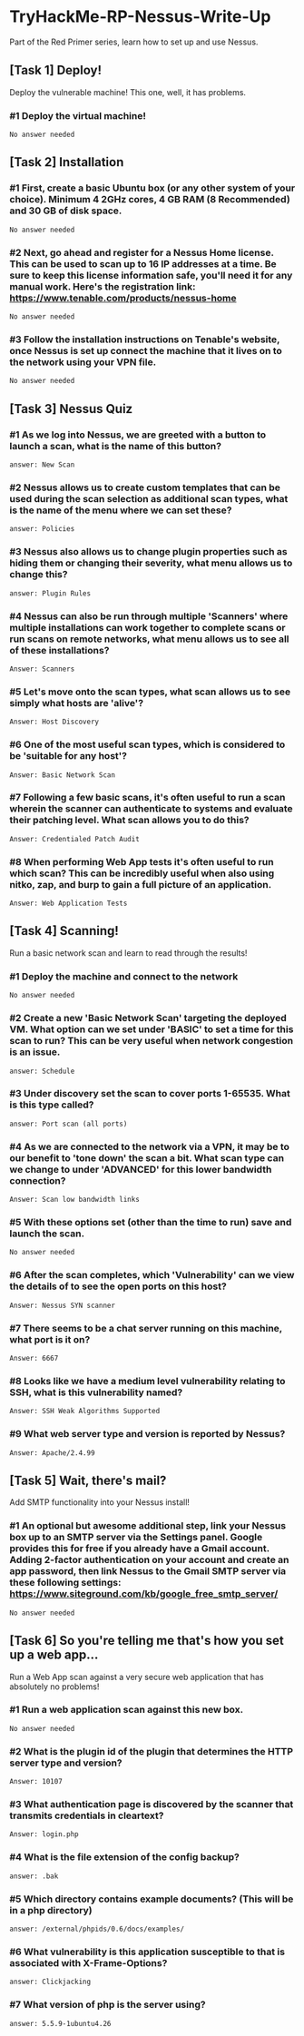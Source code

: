 # TryHackMe-RP-Nessus-Write-Up
Part of the Red Primer series, learn how to set up and use Nessus.

## [Task 1] Deploy!

Deploy the vulnerable machine! This one, well, it has problems.

### #1 	Deploy the virtual machine!

    No answer needed

## [Task 2] Installation

### #1 	First, create a basic Ubuntu box (or any other system of your choice). Minimum 4 2GHz cores, 4 GB RAM (8 Recommended) and 30 GB of disk space.

    No answer needed

### #2 	Next, go ahead and register for a Nessus Home license. This can be used to scan up to 16 IP addresses at a time. Be sure to keep this license information safe, you'll need it for any manual work. Here's the registration link: https://www.tenable.com/products/nessus-home

    No answer needed 

### #3 	Follow the installation instructions on Tenable's website, once Nessus is set up connect the machine that it lives on to the network using your VPN file.

    No answer needed 

## [Task 3] Nessus Quiz

### #1 	As we log into Nessus, we are greeted with a button to launch a scan, what is the name of this button?

    answer: New Scan

### #2 	Nessus allows us to create custom templates that can be used during the scan selection as additional scan types, what is the name of the menu where we can set these?

    answer: Policies

### #3  Nessus also allows us to change plugin properties such as hiding them or changing their severity, what menu allows us to change this?

    answer: Plugin Rules

### #4 	Nessus can also be run through multiple 'Scanners' where multiple installations can work together to complete scans or run scans on remote networks, what menu allows us to see all of these installations?

    Answer: Scanners

### #5 	Let's move onto the scan types, what scan allows us to see simply what hosts are 'alive'?

    Answer: Host Discovery

### #6 	One of the most useful scan types, which is considered to be 'suitable for any host'?

    Answer: Basic Network Scan

### #7 	Following a few basic scans, it's often useful to run a scan wherein the scanner can authenticate to systems and evaluate their patching level. What scan allows you to do this?

    Answer: Credentialed Patch Audit

### #8 	When performing Web App tests it's often useful to run which scan? This can be incredibly useful when also using nitko, zap, and burp to gain a full picture of an application. 

    Answer: Web Application Tests

## [Task 4] Scanning!

Run a basic network scan and learn to read through the results!

### #1 	Deploy the machine and connect to the network

    No answer needed

### #2 	Create a new 'Basic Network Scan' targeting the deployed VM. What option can we set under 'BASIC' to set a time for this scan to run? This can be very useful when network congestion is an issue.

    answer: Schedule

### #3  Under discovery set the scan to cover ports 1-65535. What is this type called?

    answer: Port scan (all ports)

### #4 	As we are connected to the network via a VPN, it may be to our benefit to 'tone down' the scan a bit. What scan type can we change to under 'ADVANCED' for this lower bandwidth connection?

    Answer: Scan low bandwidth links

### #5 	With these options set (other than the time to run) save and launch the scan.

    No answer needed

### #6 	After the scan completes, which 'Vulnerability' can we view the details of to see the open ports on this host?

    Answer: Nessus SYN scanner

### #7 	There seems to be a chat server running on this machine, what port is it on?

    Answer: 6667

### #8 	Looks like we have a medium level vulnerability relating to SSH, what is this vulnerability named? 

    Answer: SSH Weak Algorithms Supported

### #9 	What web server type and version is reported by Nessus?

    Answer: Apache/2.4.99

## [Task 5] Wait, there's mail?

Add SMTP functionality into your Nessus install!

### #1 	An optional but awesome additional step, link your Nessus box up to an SMTP server via the Settings panel. Google provides this for free if you already have a Gmail account. Adding 2-factor authentication on your account and create an app password, then link Nessus to the Gmail SMTP server via these following settings: https://www.siteground.com/kb/google_free_smtp_server/

    No answer needed

## [Task 6] So you're telling me that's how you set up a web app...

Run a Web App scan against a very secure web application that has absolutely no problems!

### #1 	Run a web application scan against this new box.

    No answer needed

### #2 	What is the plugin id of the plugin that determines the HTTP server type and version? 

    Answer: 10107

### #3 	What authentication page is discovered by the scanner that transmits credentials in cleartext?

    Answer: login.php

### #4 	What is the file extension of the config backup?

    answer: .bak

### #5 	Which directory contains example documents? (This will be in a php directory)

    answer: /external/phpids/0.6/docs/examples/

### #6 	What vulnerability is this application susceptible to that is associated with X-Frame-Options?

    answer: Clickjacking

### #7 	What version of php is the server using?

    answer: 5.5.9-1ubuntu4.26

